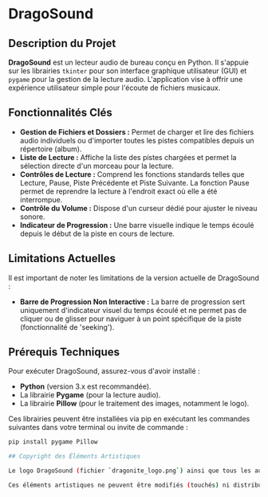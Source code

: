 # DragoSound

## Description du Projet

**DragoSound** est un lecteur audio de bureau conçu en Python. Il s'appuie sur les librairies `tkinter` pour son interface graphique utilisateur (GUI) et `pygame` pour la gestion de la lecture audio. L'application vise à offrir une expérience utilisateur simple pour l'écoute de fichiers musicaux.

## Fonctionnalités Clés

* **Gestion de Fichiers et Dossiers :** Permet de charger et lire des fichiers audio individuels ou d'importer toutes les pistes compatibles depuis un répertoire (album).
* **Liste de Lecture :** Affiche la liste des pistes chargées et permet la sélection directe d'un morceau pour la lecture.
* **Contrôles de Lecture :** Comprend les fonctions standards telles que Lecture, Pause, Piste Précédente et Piste Suivante. La fonction Pause permet de reprendre la lecture à l'endroit exact où elle a été interrompue.
* **Contrôle du Volume :** Dispose d'un curseur dédié pour ajuster le niveau sonore.
* **Indicateur de Progression :** Une barre visuelle indique le temps écoulé depuis le début de la piste en cours de lecture.

## Limitations Actuelles

Il est important de noter les limitations de la version actuelle de DragoSound :
* **Barre de Progression Non Interactive :** La barre de progression sert uniquement d'indicateur visuel du temps écoulé et ne permet pas de cliquer ou de glisser pour naviguer à un point spécifique de la piste (fonctionnalité de 'seeking').


## Prérequis Techniques

Pour exécuter DragoSound, assurez-vous d'avoir installé :

* **Python** (version 3.x est recommandée).
* La librairie **Pygame** (pour la lecture audio).
* La librairie **Pillow** (pour le traitement des images, notamment le logo).

Ces librairies peuvent être installées via pip en exécutant les commandes suivantes dans votre terminal ou invite de commande :

```bash
pip install pygame Pillow

## Copyright des Éléments Artistiques

Le logo DragoSound (fichier `dragonite_logo.png`) ainsi que tous les autres éléments graphiques ou sonores non spécifiés autrement, sont la propriété exclusive de Luxuse

Ces éléments artistiques ne peuvent être modifiés (touchés) ni distribués (transmis) sans l'autorisation écrite expresse du titulaire du droit d'auteur Luxuse. Tous droits réservés.
